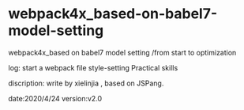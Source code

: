 # webpack4x_based-on-babel7-model-setting
webpack4x_based on babel7  model setting   /from start to  optimization


log:
start a webpack file
style-setting
Practical skills

discription:
write by xielinjia ,
based on JSPang.

date:2020/4/24
version:v2.0 


